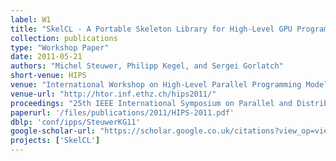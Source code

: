 ```yaml
---
label: W1
title: "SkelCL - A Portable Skeleton Library for High-Level GPU Programming"
collection: publications
type: "Workshop Paper"
date: 2011-05-21
authors: "Michel Steuwer, Philipp Kegel, and Sergei Gorlatch"
short-venue: HIPS
venue: "International Workshop on High-Level Parallel Programming Models and Supportive Environments @ IPDPS"
venue-url: "http://htor.inf.ethz.ch/hips2011/"
proceedings: "25th IEEE International Symposium on Parallel and Distributed Processing, IPDPS 2011, Anchorage, Alaska, USA, 16-20 May 2011 - Workshop Proceedings"
paperurl: '/files/publications/2011/HIPS-2011.pdf'
dblp: 'conf/ipps/SteuwerKG11'
google-scholar-url: "https://scholar.google.co.uk/citations?view_op=view_citation&hl=en&user=XdXJRZEAAAAJ&citation_for_view=XdXJRZEAAAAJ:u5HHmVD_uO8C"
projects: ['SkelCL']
---
```

